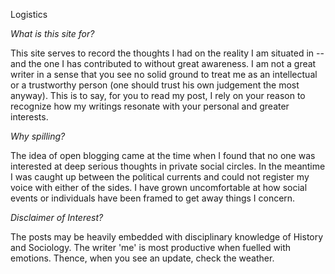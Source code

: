 Logistics

*What is this site for?*

This site serves to record the thoughts I had on the reality I am situated in -- and the one I has contributed to without great awareness. I am not a great writer in a sense that you see no solid ground to treat me as an intellectual or a trustworthy person (one should trust his own judgement the most anyway). This is to say, for you to read my post, I rely on your reason to recognize how my writings resonate with your personal and greater interests. 

*Why spilling?*

The idea of open blogging came at the time when I found that no one was interested at deep serious thoughts in private social circles. In the meantime I was caught up between the political currents and could not register my voice with either of the sides. I have grown uncomfortable at how social events or individuals have been framed to get away things I concern. 


*Disclaimer of Interest?*

The posts may be heavily embedded with disciplinary knowledge of History and Sociology. The writer 'me' is most productive when fuelled with emotions. Thence, when you see an update, check the weather. 
